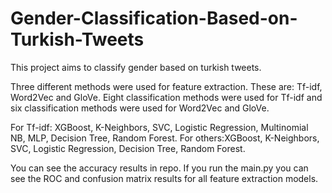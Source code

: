 # Gender-Classification-Based-on-Turkish-Tweets

This project aims to classify gender based on turkish tweets.

Three different methods were used for feature extraction. These are: Tf-idf, Word2Vec and GloVe.
Eight classification methods were used for Tf-idf and six classification methods were used for Word2Vec and GloVe.

For Tf-idf: XGBoost, K-Neighbors, SVC, Logistic Regression, Multinomial NB, MLP, Decision Tree, Random Forest.
For others:XGBoost, K-Neighbors, SVC, Logistic Regression, Decision Tree, Random Forest.

You can see the accuracy results in repo. If you run the main.py you can see the ROC and confusion matrix results for all feature extraction models.
